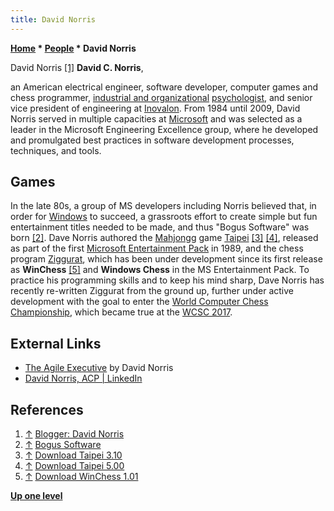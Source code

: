```yaml
---
title: David Norris
---
```

**[Home](Home "Home") * [People](People "People") * David Norris**

[](https://www.blogger.com/profile/18298961984549854316) David Norris <a id="cite-note-1" href="#cite-ref-1">[1]</a>
**David C. Norris**,

an American electrical engineer, software developer, computer games and chess programmer, [industrial and organizational](https://en.wikipedia.org/wiki/Industrial_and_organizational_psychology) [psychologist](Category:Psychologist "Category:Psychologist"), and senior vice president of engineering at [Inovalon](https://en.wikipedia.org/wiki/Inovalon).
From 1984 until 2009, David Norris served in multiple capacities at [Microsoft](Microsoft "Microsoft") and was selected as a leader in the Microsoft Engineering Excellence group, where he developed and promulgated best practices in software development processes, techniques, and tools.

## Games

In the late 80s, a group of MS developers including Norris believed that, in order for [Windows](Windows "Windows") to succeed, a grassroots effort to create simple but fun entertainment titles needed to be made, and thus "Bogus Software" was born <a id="cite-note-2" href="#cite-ref-2">[2]</a>. Dave Norris authored the [Mahjongg](https://en.wikipedia.org/wiki/Mahjong_solitaire) game [Taipei](https://en.wikipedia.org/wiki/Microsoft_Mahjong) <a id="cite-note-3" href="#cite-ref-3">[3]</a> <a id="cite-note-4" href="#cite-ref-4">[4]</a>, released as part of the first [Microsoft Entertainment Pack](https://en.wikipedia.org/wiki/Microsoft_Entertainment_Pack) in 1989, and the chess program [Ziggurat](Ziggurat "Ziggurat"), which has been under development since its first release as **WinChess** <a id="cite-note-5" href="#cite-ref-5">[5]</a> and **Windows Chess** in the MS Entertainment Pack. To practice his programming skills and to keep his mind sharp, Dave Norris has recently re-written Ziggurat from the ground up, further under active development with the goal to enter the [World Computer Chess Championship](World_Computer_Chess_Championship "World Computer Chess Championship"), which became true at the [WCSC 2017](WCSC_2017 "WCSC 2017").

## External Links

- [The Agile Executive](http://theagileexecutive.blogspot.com/) by David Norris
- [David Norris, ACP | LinkedIn](http://www.linkedin.com/in/davidcnorris)

## References

1. <a id="cite-ref-1" href="#cite-note-1">↑</a> [Blogger: David Norris](https://www.blogger.com/profile/18298961984549854316)
1. <a id="cite-ref-2" href="#cite-note-2">↑</a> [Bogus Software](http://www.exmsft.com/~hanss/pranks.htm#bogus)
1. <a id="cite-ref-3" href="#cite-note-3">↑</a> [Download Taipei 3.10](http://www.download-central.ws/Win16/Games/T/Taipei/3.10/)
1. <a id="cite-ref-4" href="#cite-note-4">↑</a> [Download Taipei 5.00](http://www.download-central.ws/Win16/Games/T/Taipei/5.00/)
1. <a id="cite-ref-5" href="#cite-note-5">↑</a> [Download WinChess 1.01](http://www.download-central.ws/Win16/Games/W/WinChess/)

**[Up one level](People "People")**

